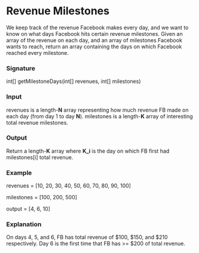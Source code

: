 # Revenue Milestones

We keep track of the revenue Facebook makes every day, and we want to know on what days Facebook hits certain revenue milestones. Given an array of the revenue on each day, and an array of milestones Facebook wants to reach, return an array containing the days on which Facebook reached every milestone.

### Signature
int[] getMilestoneDays(int[] revenues, int[] milestones)

### Input

revenues is a length-**N** array representing how much revenue FB made on each day (from day 1 to day **N**). milestones is a length-**K** array of interesting total revenue milestones.

### Output

Return a length-**K** array where **K_i** is the day on which FB first had milestones[i] total revenue.

### Example
revenues = [10, 20, 30, 40, 50, 60, 70, 80, 90, 100]

milestones = [100, 200, 500]

output = [4, 6, 10]

### Explanation

On days 4, 5, and 6, FB has total revenue of $100, $150, and $210 respectively. Day 6 is the first time that FB has >= $200 of total revenue.
